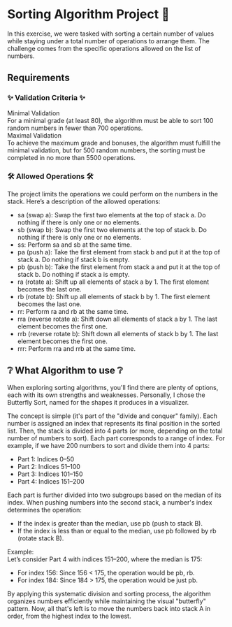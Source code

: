 <h1>Sorting Algorithm Project 🚀</h1>
In this exercise, we were tasked with sorting a certain number of values while staying under a total number of operations to arrange them. The challenge comes from the specific operations allowed on the list of numbers.

<h2>Requirements</h2>
<h3>✨ Validation Criteria ✨</h3>
Minimal Validation<br> For a minimal grade (at least 80), the algorithm must be able to sort 100 random numbers in fewer than 700 operations.<br>
Maximal Validation<br> To achieve the maximum grade and bonuses, the algorithm must fulfill the minimal validation, but for 500 random numbers, the sorting must be completed in no more than 5500 operations.
<h3>🛠️ Allowed Operations 🛠️</h3>
The project limits the operations we could perform on the numbers in the stack. Here’s a description of the allowed operations:

- sa (swap a): Swap the first two elements at the top of stack a. Do nothing if there is only one or no elements.
- sb (swap b): Swap the first two elements at the top of stack b. Do nothing if there is only one or no elements.
- ss: Perform sa and sb at the same time.
- pa (push a): Take the first element from stack b and put it at the top of stack a. Do nothing if stack b is empty.
- pb (push b): Take the first element from stack a and put it at the top of stack b. Do nothing if stack a is empty.
- ra (rotate a): Shift up all elements of stack a by 1. The first element becomes the last one.
- rb (rotate b): Shift up all elements of stack b by 1. The first element becomes the last one.
- rr: Perform ra and rb at the same time.
- rra (reverse rotate a): Shift down all elements of stack a by 1. The last element becomes the first one.
- rrb (reverse rotate b): Shift down all elements of stack b by 1. The last element becomes the first one.
- rrr: Perform rra and rrb at the same time.

<h2> ❔ What Algorithm to use ❔</h2>
When exploring sorting algorithms, you'll find there are plenty of options, each with its own strengths and weaknesses. Personally, I chose the Butterfly Sort, named for the shapes it produces in a visualizer.

The concept is simple (it's part of the "divide and conquer" family). Each number is assigned an index that represents its final position in the sorted list. Then, the stack is divided into 4 parts (or more, depending on the total number of numbers to sort). Each part corresponds to a range of index. For example, if we have 200 numbers to sort and divide them into 4 parts:

- Part 1: Indices 0–50<br>
- Part 2: Indices 51–100<br>
- Part 3: Indices 101–150<br>
- Part 4: Indices 151–200<br>

Each part is further divided into two subgroups based on the median of its index. When pushing numbers into the second stack, a number's index determines the operation:

- If the index is greater than the median, use pb (push to stack B).
- If the index is less than or equal to the median, use pb followed by rb (rotate stack B).

Example:<br>
Let’s consider Part 4 with indices 151–200, where the median is 175:

- For index 156: Since 156 < 175, the operation would be pb, rb.
- For index 184: Since 184 > 175, the operation would be just pb.

By applying this systematic division and sorting process, the algorithm organizes numbers efficiently while maintaining the visual "butterfly" pattern.
Now, all that's left is to move the numbers back into stack A in order, from the highest index to the lowest.
